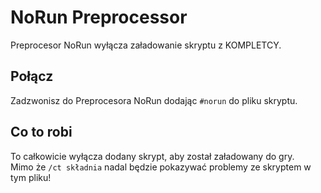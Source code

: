 # NoRun Preprocessor

Preprocesor NoRun wyłącza załadowanie skryptu z KOMPLETCY.

## Połącz

Zadzwonisz do Preprocesora NoRun dodając `#norun` do pliku skryptu.

## Co to robi

To całkowicie wyłącza dodany skrypt, aby został załadowany do gry.  
Mimo że `/ct składnia` nadal będzie pokazywać problemy ze skryptem w tym pliku!